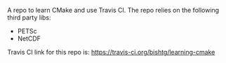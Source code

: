 A repo to learn CMake and use Travis CI. The repo relies on the following
third party libs:
- PETSc
- NetCDF

Travis CI link for this repo is:
https://travis-ci.org/bishtg/learning-cmake

